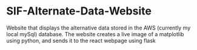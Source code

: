 # SIF-Alternate-Data-Website

Website that displays the alternative data stored in the AWS (currently my local mySql) database. The website creates a live image of a matplotlib using python, and sends it to the react webpage using flask
